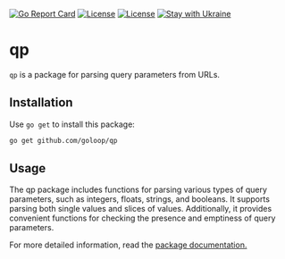 [![Go Report Card](https://goreportcard.com/badge/github.com/goloop/qp)](https://goreportcard.com/report/github.com/goloop/qp) [![License](https://img.shields.io/badge/license-MIT-brightgreen)](https://github.com/goloop/qp/blob/master/LICENSE) [![License](https://img.shields.io/badge/godoc-YES-green)](https://godoc.org/github.com/goloop/qp) [![Stay with Ukraine](https://img.shields.io/static/v1?label=Stay%20with&message=Ukraine%20♥&color=ffD700&labelColor=0057B8&style=flat)](https://u24.gov.ua/)


# qp

`qp` is a package for parsing query parameters from URLs.

## Installation

Use `go get` to install this package:

```sh
go get github.com/goloop/qp
```

## Usage

The qp package includes functions for parsing various types of query parameters, such as integers, floats, strings, and booleans. It supports parsing both single values and slices of values. Additionally, it provides convenient functions for checking the presence and emptiness of query parameters.

For more detailed information, read the [package documentation.](https://pkg.go.dev/github.com/goloop/qp)